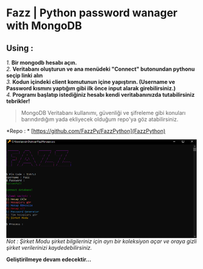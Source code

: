 # Fazz | Python password wanager with MongoDB
## Using :

*1.* **Bir mongodb hesabı açın.**<br>
*2.* **Veritabanı oluşturun ve ana menüdeki "Connect" butonundan pythonu seçip linki alın**<br>
*3.* **Kodun içindeki client komutunun içine yapıştırın. (Username ve Password kısmını yaptığım gibi ilk önce input alarak girebilirsiniz.)**<br>
*4.* **Programı başlatıp istediğiniz hesabı kendi veritabanınızda tutabilirsiniz tebrikler!**<br>

> MongoDB Veritabanı kullanımı, güvenliği ve şifreleme gibi konuları barındırdığım yada ekliyecek olduğum repo'ya göz atabilirsiniz.<br>

*Repo : * [https://github.com/FazzPy/FazzPython](FazzPython)<br>

<img align="left" alt="SS" src="img/ss.PNG" /><br>

*Not : Şirket Modu şirket bilgileriniz için ayrı bir koleksiyon açar ve oraya gizli şirket verilerinizi kaydedebilirsiniz.*<br>

**Geliştirilmeye devam edecektir...**

